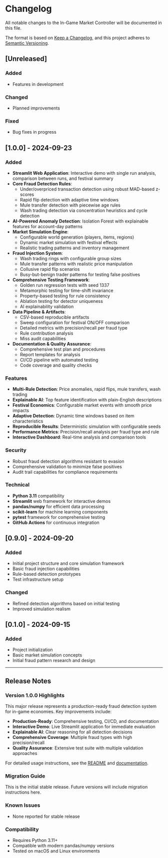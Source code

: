 # Changelog

All notable changes to the In-Game Market Controller will be documented in this file.

The format is based on [Keep a Changelog](https://keepachangelog.com/en/1.0.0/),
and this project adheres to [Semantic Versioning](https://semver.org/spec/v2.0.0.html).

## [Unreleased]

### Added
- Features in development

### Changed
- Planned improvements

### Fixed
- Bug fixes in progress

## [1.0.0] - 2024-09-23

### Added
- **Streamlit Web Application**: Interactive demo with single run analysis, comparison between runs, and festival summary
- **Core Fraud Detection Rules**:
  - Under/overpriced transaction detection using robust MAD-based z-scores
  - Rapid flip detection with adaptive time windows
  - Mule transfer detection with piecewise age rules
  - Wash trading detection via concentration heuristics and cycle detection
- **AI-Powered Anomaly Detection**: Isolation Forest with explainable features for account-day patterns
- **Market Simulation Engine**:
  - Configurable world generation (players, items, regions)
  - Dynamic market simulation with festival effects
  - Realistic trading patterns and inventory management
- **Fraud Injection System**:
  - Wash trading rings with configurable group sizes
  - Mule transfer patterns with realistic price manipulation
  - Collusive rapid flip scenarios
  - Busy-but-benign trader patterns for testing false positives
- **Comprehensive Testing Framework**:
  - Golden run regression tests with seed 1337
  - Metamorphic testing for time-shift invariance
  - Property-based testing for rule consistency
  - Ablation testing for detector uniqueness
  - AI explainability validation
- **Data Pipeline & Artifacts**:
  - CSV-based reproducible artifacts
  - Sweep configuration for festival ON/OFF comparison
  - Detailed metrics with precision/recall per fraud type
  - Rule contribution analysis
  - Miss audit capabilities
- **Documentation & Quality Assurance**:
  - Comprehensive test plan and procedures
  - Report templates for analysis
  - CI/CD pipeline with automated testing
  - Code coverage and quality checks

### Features
- **Multi-Rule Detection**: Price anomalies, rapid flips, mule transfers, wash trading
- **Explainable AI**: Top feature identification with plain-English descriptions
- **Festival Economics**: Configurable market events with smooth price impacts
- **Adaptive Detection**: Dynamic time windows based on item characteristics
- **Reproducible Results**: Deterministic simulation with configurable seeds
- **Performance Metrics**: Precision/recall analysis per fraud type and rule
- **Interactive Dashboard**: Real-time analysis and comparison tools

### Security
- Robust fraud detection algorithms resistant to evasion
- Comprehensive validation to minimize false positives
- Audit trail capabilities for compliance requirements

### Technical
- **Python 3.11** compatibility
- **Streamlit** web framework for interactive demos
- **pandas/numpy** for efficient data processing
- **scikit-learn** for machine learning components
- **pytest** framework for comprehensive testing
- **GitHub Actions** for continuous integration

## [0.9.0] - 2024-09-20

### Added
- Initial project structure and core simulation framework
- Basic fraud injection capabilities
- Rule-based detection prototypes
- Test infrastructure setup

### Changed
- Refined detection algorithms based on initial testing
- Improved simulation realism

## [0.1.0] - 2024-09-15

### Added
- Project initialization
- Basic market simulation concepts
- Initial fraud pattern research and design

---

## Release Notes

### Version 1.0.0 Highlights

This major release represents a production-ready fraud detection system for in-game economies. Key improvements include:

- **Production-Ready**: Comprehensive testing, CI/CD, and documentation
- **Interactive Demo**: Live Streamlit application for immediate evaluation
- **Explainable AI**: Clear reasoning for all detection decisions
- **Comprehensive Coverage**: Multiple fraud types with high precision/recall
- **Quality Assurance**: Extensive test suite with multiple validation approaches

For detailed usage instructions, see the [README](README.md) and [documentation](docs/).

### Migration Guide

This is the initial stable release. Future versions will include migration instructions here.

### Known Issues

- None reported for stable release

### Compatibility

- Requires Python 3.11+
- Compatible with modern pandas/numpy versions
- Tested on macOS and Linux environments
